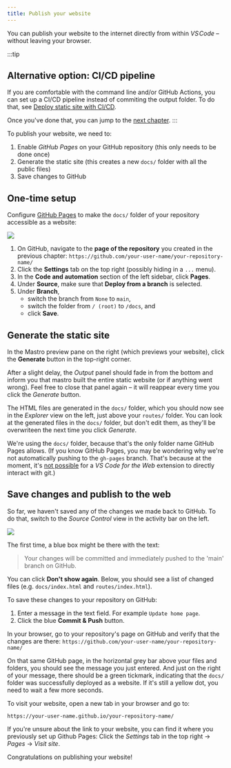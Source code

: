 ```yaml
---
title: Publish your website
---
```


You can publish your website to the internet directly from within _VS Code_ – without leaving your browser.

:::tip
## Alternative option: CI/CD pipeline
If you are comfortable with the command line and/or GitHub Actions, you can set up a CI/CD pipeline instead of commiting the output folder. To do that, see [Deploy static site with CI/CD](/guide/deploy/#deploy-static-site-with-ci%2Fcd).

Once you've done that, you can jump to the [next chapter](/guide/css/).
:::

To publish your website, we need to:

1. Enable _GitHub Pages_ on your GitHub repository (this only needs to be done once)
2. Generate the static site (this creates a new `docs/` folder with all the public files)
3. Save changes to GitHub


## One-time setup

Configure [GitHub Pages](https://docs.github.com/en/pages/getting-started-with-github-pages/configuring-a-publishing-source-for-your-github-pages-site#publishing-from-a-branch) to make the `docs/` folder of your repository accessible as a website:

![](https://docs.github.com/assets/cb-28260/mw-1440/images/help/repository/repo-actions-settings.webp)

1. On GitHub, navigate to the **page of the repository** you created in the previous chapter: `https://github.com/your-user-name/your-repository-name/`
2. Click the **Settings** tab on the top right (possibly hiding in a `...` menu).
3. In the **Code and automation** section of the left sidebar, click **Pages**.
4. Under **Source**, make sure that **Deploy from a branch** is selected.
5. Under **Branch**,
    - switch the branch from `None` to `main`,
    - switch the folder from `/ (root)` to `/docs`, and
    - click **Save**.

## Generate the static site

In the Mastro preview pane on the right (which previews your website), click the **Generate** button in the top-right corner.

After a slight delay, the _Output_ panel should fade in from the bottom and inform you that mastro built the entire static website (or if anything went wrong). Feel free to close that panel again – it will reappear every time you click the _Generate_ button.

The HTML files are generated in the `docs/` folder, which you should now see in the _Explorer_ view on the left, just above your `routes/` folder. You can look at the generated files in the `docs/` folder, but don't edit them, as they'll be overwriteen the next time you click _Generate_.

We're using the `docs/` folder, because that's the only folder name GitHub Pages allows. (If you know GitHub Pages, you may be wondering why we're not automatically pushing to the `gh-pages` branch. That's because at the moment, it's [not possible](https://github.com/microsoft/vscode-remote-repositories-github/issues/101) for a _VS Code for the Web_ extension to directly interact with git.)

## Save changes and publish to the web

So far, we haven't saved any of the changes we made back to GitHub. To do that, switch to the _Source Control_ view in the activity bar on the left.

![](/assets/vscode-source-control.png)

The first time, a blue box might be there with the text:

> Your changes will be committed and immediately pushed to the 'main' branch on GitHub.

You can click **Don't show again**. Below, you should see a list of changed files (e.g. `docs/index.html` and `routes/index.html`).

To save these changes to your repository on GitHub:

1. Enter a message in the text field. For example `Update home page`.
2. Click the blue **Commit & Push** button.

In your browser, go to your repository's page on GitHub and verify that the changes are there: `https://github.com/your-user-name/your-repository-name/`

On that same GitHub page, in the horizontal grey bar above your files and folders, you should see the message you just entered. And just on the right of your message, there should be a green tickmark, indicating that the `docs/` folder was successfully deployed as a website. If it's still a yellow dot, you need to wait a few more seconds.

To visit your website, open a new tab in your browser and go to:

    https://your-user-name.github.io/your-repository-name/

If you're unsure about the link to your website, you can find it where you previously set up Github Pages: Click the _Settings_ tab in the top right -> _Pages_ -> _Visit site_.

Congratulations on publishing your website!
